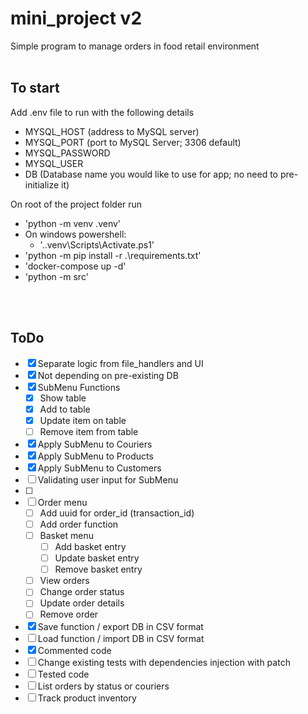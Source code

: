 # mini_project v2
Simple program to manage orders in food retail environment
<br/>
<br/>
## To start
Add .env file to run with the following details
- MYSQL_HOST (address to MySQL server)
- MYSQL_PORT (port to MySQL Server; 3306 default)
- MYSQL_PASSWORD
- MYSQL_USER
- DB (Database name you would like to use for app; no need to pre-initialize it)

On root of the project folder run
* 'python -m venv .venv'
* On windows powershell:
  * '.\.venv\Scripts\Activate.ps1'
* 'python -m pip install -r .\requirements.txt'
* 'docker-compose up -d'
* 'python -m src'
<br/>
<br/>

## ToDo
- [x] Separate logic from file_handlers and UI
- [x] Not depending on pre-existing DB
- [x] SubMenu Functions
    - [x] Show table
    - [x] Add to table
    - [x] Update item on table
    - [ ] Remove item from table
- [x] Apply SubMenu to Couriers
- [x] Apply SubMenu to Products
- [x] Apply SubMenu to Customers
- [ ] Validating user input for SubMenu
- [ ] 
- [ ] Order menu
  - [ ] Add uuid for order_id (transaction_id)
  - [ ] Add order function
  - [ ] Basket menu
    - [ ] Add basket entry
    - [ ] Update basket entry
    - [ ] Remove basket entry
  - [ ] View orders
  - [ ] Change order status
  - [ ] Update order details
  - [ ] Remove order
- [x] Save function / export DB in CSV format
- [ ] Load function / import DB in CSV format
- [x] Commented code
- [ ] Change existing tests with dependencies injection with patch
- [ ] Tested code
- [ ] List orders by status or couriers
- [ ] Track product inventory